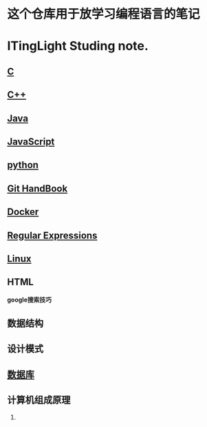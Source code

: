 # 这个仓库用于放学习编程语言的笔记

# ITingLight Studing note.

 

## [C](C/catalog.md)

## [C++](./c++/catalog.md) 

## [Java](./Java/catalog.md)

## [JavaScript](./JavaScript/catalog.md)

## [python](python/catalog.md)

## [Git HandBook](./GitHandBook/catalog.md)

## [Docker](./docker/catalog.md)

## [Regular Expressions](RegularExpressions/catalog.md)

## [Linux](./Linux/catalog.md)

## HTML

**google搜索技巧**

## 数据结构

## 设计模式

## [数据库](./database/database.md)

## 计算机组成原理	



1. 
